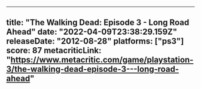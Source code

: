 
---
title: "The Walking Dead: Episode 3 - Long Road Ahead"
date: "2022-04-09T23:38:29.159Z"
releaseDate: "2012-08-28"
platforms: ["ps3"]
score: 87
metacriticLink: "https://www.metacritic.com/game/playstation-3/the-walking-dead-episode-3---long-road-ahead"
---
